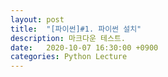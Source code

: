 ```yaml
---
layout: post
title:  "[파이썬]#1. 파이썬 설치"
description: 마크다운 테스트.
date:   2020-10-07 16:30:00 +0900
categories: Python Lecture
---
```


